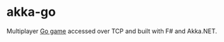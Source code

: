 # akka-go
Multiplayer [Go game](https://en.wikipedia.org/wiki/Go_(game)) accessed over TCP and built with F# and Akka.NET.